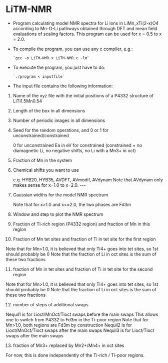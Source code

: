 # LiTM-NMR

* Program calculating model NMR spectra for Li ions in LiMn_xTi(2-x)O4 according to Mn-O-Li pathways obtained through DFT and mean field evaluations of scaling factors. This program can be used for x = 0.5 to x = 2.0.

* To compile the program, you can use any c compiler, e.g.:

      `gcc -o LiTM-NMR.x LiTM-NMR.c -lm`

* To execute the program, you just have to do:

      `./program < inputfile`

* The input file contains the following information:

1. Name of the xyz file with the initial positions of a P4332 structure of LiTi1.5Mn0.54 

2. Length of the box in all dimensions 

3. Number of periodic images in all dimensions 

4. Seed for the random operations, and 0 or 1 for unconstrained/constrained

    0 for unconstrained
    Ea in eV for constrained (constrained = no diamagnetic Li, no negative shifts, no Li with a Mn3+ in oct)

5. Fraction of Mn in the system

6. Chemical shifts you want to use

    e.g. HYB20, HYB35, AVDFT, AVmodif, AVdynam
    Note that AVdynam only makes sense for x=1.0 to x=2.0. ---

7. Gaussian widths for the model NMR spectrum

   Note that for x>1.0 and x<=2.0, the two phases are Fd3m

8. Window and step to plot the NMR spectrum

9. Fraction of Ti-rich region (P4332 region) and fraction of Mn in this region

10. Fraction of Mn tet sites and fraction of Ti in tet site for the first region

   Note that for Mn>1.0, it is believed that only Ti4+ goes into tet sites, so 1st should probably be 0
   Note that the fraction of Li in oct sites is the sum of these two fractions

11. fraction of Mn in tet sites and fraction of Ti in tet site for the second region

   Note that for Mn>1.0, it is believed that only Ti4+ goes into tet sites, so 1st should probably be 0
   Note that the fraction of Li in oct sites is the sum of these two fractions

12. number of steps of additional swaps

   Nequil1 is for Lioct/MnOct/Tioct swaps before the main swaps
   This allows one to switch from P4332 to Fd3m in the Ti-poor region
   Note that for Mn>1.0, both regions are Fd3m by construction
   Nequil2 is for Lioct/MnOct/Tioct swaps after the main swaps
   Nequil3 is for Lioct/Tioct swaps after the main swaps 

13. fraction of Mn3+ replaced by Mn2+/Mn4+ in oct sites
   
   For now, this is done independently of the Ti-rich / Ti-poor regions.

